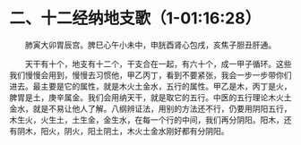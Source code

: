 # 二、十二经纳地支歌（1-01:16:28）

<p style="text-indent: 2em;">肺寅大卯胃辰宫。脾巳心午小未中，申胱酉肾心包戌，亥焦子胆丑肝通。</p>

<p style="text-indent: 2em;">天干有十个，地支有十二个，干支合在一起，有六十个，成一甲子循环。这些我们慢慢会用到，慢慢去习惯他，甲乙丙丁，看到不要紧张，我会一步一步带你们进去。最主要是它的属性，就是木火土金水，五行的属性。甲乙是木，丙丁是火，脾胃是土，庚辛属金。我们会用纳天干，就是取它的五行。中医的五行理论木火土金水，就是不易让他人了解。八纲辨证法，用别的方法还不行，仍要用阴阳五行，木生火，火生土，土生金，金生水，在每一个行的中间，我们再分阴阳。阳木，还有阴木，阳火，阴火，阳土阴土，木火土金水刚好都有分阴阳。</p> 